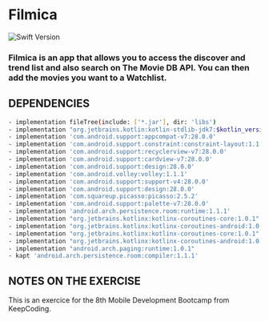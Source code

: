 #  Filmica


![Swift Version](https://img.shields.io/badge/kotlin-1.3.31-green.svg)

### Filmica is an app that allows you to access the discover and trend list and also search on The Movie DB API. You can then add the movies you want to a Watchlist.

## DEPENDENCIES

```bash
- implementation fileTree(include: ['*.jar'], dir: 'libs')
- implementation "org.jetbrains.kotlin:kotlin-stdlib-jdk7:$kotlin_version"
- implementation 'com.android.support:appcompat-v7:28.0.0'
- implementation 'com.android.support.constraint:constraint-layout:1.1.3'
- implementation 'com.android.support:recyclerview-v7:28.0.0'
- implementation 'com.android.support:cardview-v7:28.0.0'
- implementation 'com.android.support:design:28.0.0'
- implementation 'com.android.volley:volley:1.1.1'
- implementation 'com.android.support:support-v4:28.0.0'
- implementation 'com.android.support:design:28.0.0'
- implementation 'com.squareup.picasso:picasso:2.5.2'
- implementation 'com.android.support:palette-v7:28.0.0'
- implementation 'android.arch.persistence.room:runtime:1.1.1'
- implementation "org.jetbrains.kotlinx:kotlinx-coroutines-core:1.0.1"
- implementation "org.jetbrains.kotlinx:kotlinx-coroutines-android:1.0.1"
- implementation "org.jetbrains.kotlinx:kotlinx-coroutines-core:1.0.1"
- implementation "org.jetbrains.kotlinx:kotlinx-coroutines-android:1.0.1"
- implementation "android.arch.paging:runtime:1.0.1"
- kapt 'android.arch.persistence.room:compiler:1.1.1'
```

## NOTES ON THE EXERCISE
This is an exercice for the 8th Mobile Development Bootcamp from KeepCoding.
